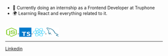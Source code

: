 

- 🎈 Currently doing an internship as a Frontend Developer at Truphone
- 🌍 Learning React and everything related to it.

<div style="display: inline_block">
  <div align="center">
    <a href="https://github.com/spars57">
  </div>
  <div style="display: inline_block"><br>
    <img align="center" alt="spars-NODEJS" height="30" width="40" src="https://raw.githubusercontent.com/devicons/devicon/master/icons/nodejs/nodejs-plain.svg">
    <img align="center" alt="spars-TS" height="30" width="40" src="https://raw.githubusercontent.com/devicons/devicon/master/icons/typescript/typescript-plain.svg">
    <img align="center" alt="spars-MYSQL" height="30" width="40" src="https://raw.githubusercontent.com/devicons/devicon/master/icons/react/react-original.svg">
    <img align="center" alt="spars-MYSQL" height="30" width="40" src="https://raw.githubusercontent.com/devicons/devicon/master/icons/mysql/mysql-plain.svg">
  </div>
</div>
  <hr>
   <a href="https://www.linkedin.com/in/bruno-mois%C3%A3o-3556a9209/">Linkedin</a>
</div>
